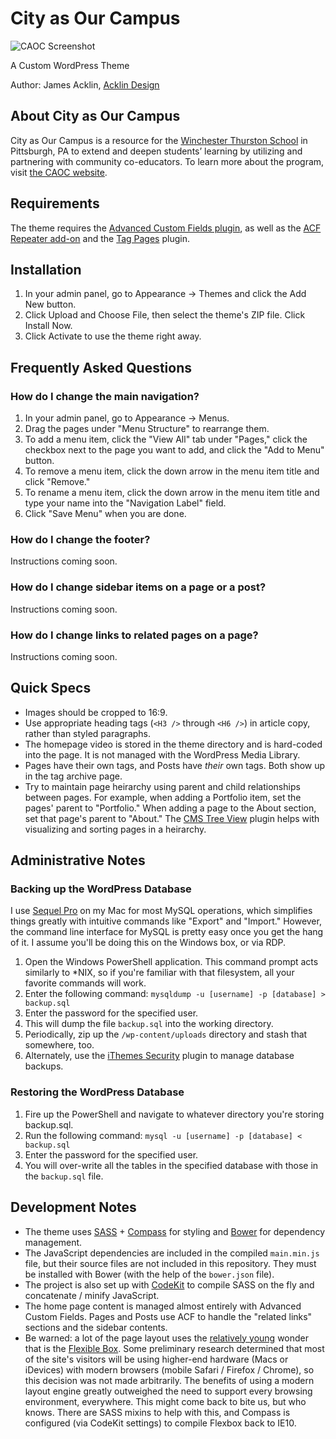 # City as Our Campus

![CAOC Screenshot](http://dev2.cityasourcampus.org/wp-content/themes/caocpress/screenshot.png)

A Custom WordPress Theme

Author: James Acklin, [Acklin Design](http://www.acklindesign.com)

## About City as Our Campus

City as Our Campus is a resource for the [Winchester Thurston School](http://www.winchesterthurston.org) in Pittsburgh, PA to extend and deepen students’ learning by utilizing and partnering with community co-educators. To learn more about the program, visit [the CAOC website](http://www.cityasourcampus.org/about).

## Requirements

The theme requires the [Advanced Custom Fields plugin](http://www.advancedcustomfields.com/), as well as the [ACF Repeater add-on](http://www.advancedcustomfields.com/add-ons/repeater-field/) and the [Tag Pages](https://wordpress.org/plugins/tag-pages/) plugin.

## Installation

1. In your admin panel, go to Appearance -> Themes and click the Add New button.
2. Click Upload and Choose File, then select the theme's ZIP file. Click Install Now.
3. Click Activate to use the theme right away.

## Frequently Asked Questions

### How do I change the main navigation?

1. In your admin panel, go to Appearance -> Menus.
2. Drag the pages under "Menu Structure" to rearrange them.
3. To add a menu item, click the "View All" tab under "Pages," click the checkbox next to the page you want to add, and click the "Add to Menu" button.
4. To remove a menu item, click the down arrow in the menu item title and click "Remove."
5. To rename a menu item, click the down arrow in the menu item title and type your name into the "Navigation Label" field.
6. Click "Save Menu" when you are done.

### How do I change the footer?
Instructions coming soon.

### How do I change sidebar items on a page or a post?
Instructions coming soon.

### How do I change links to related pages on a page?
Instructions coming soon.

## Quick Specs
- Images should be cropped to 16:9.
- Use appropriate heading tags (`<H3 />` through `<H6 />`) in article copy, rather than styled paragraphs.
- The homepage video is stored in the theme directory and is hard-coded into the page. It is not managed with the WordPress Media Library.
- Pages have their own tags, and Posts have *their* own tags. Both show up in the tag archive page.
- Try to maintain page heirarchy using parent and child relationships between pages. For example, when adding a Portfolio item, set the pages' parent to "Portfolio." When adding a page to the About section, set that page's parent to "About." The [CMS Tree View](https://wordpress.org/plugins/cms-tree-page-view/) plugin helps with visualizing and sorting pages in a heirarchy.

## Administrative Notes

### Backing up the WordPress Database
I use [Sequel Pro](http://www.sequelpro.com/) on my Mac for most MySQL operations, which simplifies things greatly with intuitive commands like "Export" and "Import." However, the command line interface for MySQL is pretty easy once you get the hang of it. I assume you'll be doing this on the Windows box, or via RDP.

1. Open the Windows PowerShell application. This command prompt acts similarly to *NIX, so if you're familiar with that filesystem, all your favorite commands will work.
2. Enter the following command: `mysqldump -u [username] -p [database] > backup.sql`
3. Enter the password for the specified user.
4. This will dump the file `backup.sql` into the working directory.
5. Periodically, zip up the `/wp-content/uploads` directory and stash that somewhere, too.
6. Alternately, use the [iThemes Security](https://wordpress.org/plugins/better-wp-security/) plugin to manage database backups.

### Restoring the WordPress Database

1. Fire up the PowerShell and navigate to whatever directory you're storing backup.sql.
2. Run the following command: `mysql -u [username] -p [database] < backup.sql`
3. Enter the password for the specified user.
4. You will over-write all the tables in the specified database with those in the `backup.sql` file.

## Development Notes
- The theme uses [SASS](http://sass-lang.com/) + [Compass](http://compass-style.org/) for styling and [Bower](http://www.bower.io) for dependency management.
- The JavaScript dependencies are included in the compiled `main.min.js` file, but their source files are not included in this repository. They must be installed with Bower (with the help of the `bower.json` file).
- The project is also set up with [CodeKit](https://incident57.com/codekit/) to compile SASS on the fly and concatenate / minify JavaScript.
- The home page content is managed almost entirely with Advanced Custom Fields. Pages and Posts use ACF to handle the "related links" sections and the sidebar contents.
- Be warned: a lot of the page layout uses the [relatively young](http://caniuse.com/#search=flexbox) wonder that is the [Flexible Box](http://www.w3.org/TR/css3-flexbox/). Some preliminary research determined that most of the site's visitors will be using higher-end hardware (Macs or iDevices) with modern browsers (mobile Safari / Firefox / Chrome), so this decision was not made arbitrarily. The benefits of using a modern layout engine greatly outweighed the need to support every browsing environment, everywhere. This might come back to bite us, but who knows. There are SASS mixins to help with this, and Compass is configured (via CodeKit settings) to compile Flexbox back to IE10.